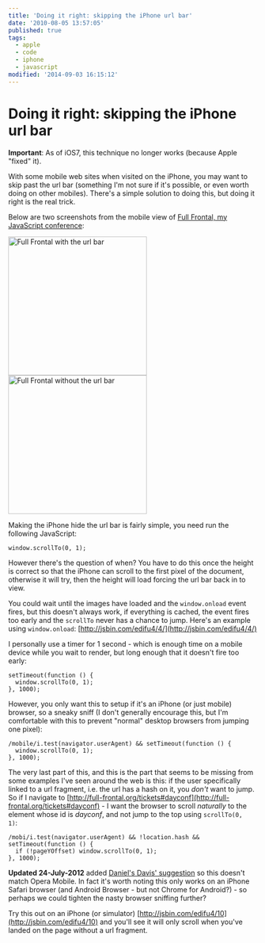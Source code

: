 ```yaml
---
title: 'Doing it right: skipping the iPhone url bar'
date: '2010-08-05 13:57:05'
published: true
tags:
  - apple
  - code
  - iphone
  - javascript
modified: '2014-09-03 16:15:12'
---
```

# Doing it right: skipping the iPhone url bar

**Important**: As of iOS7, this technique no longer works (because Apple "fixed" it).

With some mobile web sites when visited on the iPhone, you may want to skip past the url bar (something I'm not sure if it's possible, or even worth doing on other mobiles). There's a simple solution to doing this, but doing it right is the real trick.

<!--more-->

Below are two screenshots from the mobile view of [Full Frontal, my JavaScript conference](http://full-frontal.org):

<img width="280" style="margin-right: 20px;" src="/images/ff-with-bar.png" alt="Full Frontal with the url bar" /><img  width="280" src="/images/ff-without-bar.png" alt="Full Frontal without the url bar" />

Making the iPhone hide the url bar is fairly simple, you need run the following JavaScript:

<pre><code>window.scrollTo(0, 1);</code></pre>

However there's the question of when? You have to do this once the height is correct so that the iPhone can scroll to the first pixel of the document, otherwise it will try, then the height will load forcing the url bar back in to view.

You could wait until the images have loaded and the <code>window.onload</code> event fires, but this doesn't always work, if everything is cached, the event fires too early and the <code>scrollTo</code> never has a chance to jump. Here's an example using <code>window.onload</code>: [http://jsbin.com/edifu4/4/](http://jsbin.com/edifu4/4/)

I personally use a timer for 1 second - which is enough time on a mobile device while you wait to render, but long enough that it doesn't fire too early:

<pre><code>setTimeout(function () {
  window.scrollTo(0, 1);
}, 1000);</code></pre>

However, you only want this to setup if it's an iPhone (or just mobile) browser, so a sneaky sniff (I don't generally encourage this, but I'm comfortable with this to prevent "normal" desktop browsers from jumping one pixel):

<pre><code>/mobile/i.test(navigator.userAgent) && setTimeout(function () {
  window.scrollTo(0, 1);
}, 1000);</code></pre>

The very last part of this, and this is the part that seems to be missing from some examples I've seen around the web is this: if the user specifically linked to a url fragment, i.e. the url has a hash on it, you *don't* want to jump. So if I navigate to [http://full-frontal.org/tickets#dayconf](http://full-frontal.org/tickets#dayconf) - I want the browser to scroll *naturally* to the element whose id is *dayconf*, and not jump to the top using <code>scrollTo(0, 1)</code>:

<pre><code>/mobi/i.test(navigator.userAgent) && !location.hash && setTimeout(function () {
  if (!pageYOffset) window.scrollTo(0, 1);
}, 1000);</code></pre>

<div class="update"><strong>Updated 24-July-2012</strong> added <a href="#comment-360208">Daniel's Davis' suggestion</a> so this doesn't match Opera Mobile. In fact it's worth noting this only works on an iPhone Safari browser (and Android Browser - but not Chrome for Android?) - so perhaps we could tighten the nasty browser sniffing further?</div>

Try this out on an iPhone (or simulator) [http://jsbin.com/edifu4/10](http://jsbin.com/edifu4/10) and you'll see it will only scroll when you've landed on the page without a url fragment.
